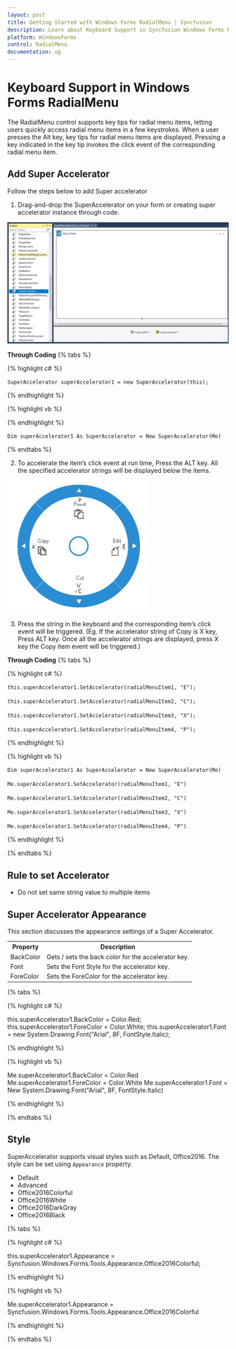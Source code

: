 ```yaml
---
layout: post
title: Getting Started with Windows Forms RadialMenu | Syncfusion
description: Learn about Keyboard Support in Syncfusion Windows Forms RadialMenu (RadialMenu) control and more details.
platform: WindowsForms
control: RadialMenu
documentation: ug
---
```


# Keyboard Support in Windows Forms RadialMenu

The RadialMenu control supports key tips for radial menu items, letting users quickly access radial menu items in a few keystrokes. When a user presses the Alt key, key tips for radial menu items are displayed. Pressing a key indicated in the key tip invokes the click event of the corresponding radial menu item.

## Add Super Accelerator

Follow the steps below to add Super accelerator

1. Drag-and-drop the SuperAccelerator on your form or creating super accelerator instance through code.

![Keyboard-Support_img2](Keyboard-Support_images/Keyboard-Support_img2.jpg)

**Through Coding**
{% tabs %}

{% highlight c# %}

    SuperAccelerator superAccelerator1 = new SuperAccelerator(this);

{% endhighlight %}

{% highlight vb %}

{% endhighlight %}

    Dim superAccelerator1 As SuperAccelerator = New SuperAccelerator(Me)

{% endtabs %}

2. To accelerate the item’s click event at run time, Press the ALT key. All the specified accelerator strings will be displayed below the items.

![Keyboard-Support_img1](Keyboard-Support_images/Keyboard-Support_img1.jpg)

3. 	Press the string in the keyboard and the corresponding item’s click event will be triggered. (Eg. If the accelerator string of Copy is X key, Press ALT key. Once all the accelerator strings are displayed, press X key the Copy item event will be triggered.)

**Through Coding**
{% tabs %}

{% highlight c# %}

    this.superAccelerator1.SetAccelerator(radialMenuItem1, "E");

    this.superAccelerator1.SetAccelerator(radialMenuItem2, "C");

    this.superAccelerator1.SetAccelerator(radialMenuItem3, "X");

    this.superAccelerator1.SetAccelerator(radialMenuItem4, "P");

{% endhighlight %}

{% highlight vb %}

    Dim superAccelerator1 As SuperAccelerator = New SuperAccelerator(Me)

    Me.superAccelerator1.SetAccelerator(radialMenuItem1, "E")
    
    Me.superAccelerator1.SetAccelerator(radialMenuItem2, "C")

    Me.superAccelerator1.SetAccelerator(radialMenuItem3, "X")

    Me.superAccelerator1.SetAccelerator(radialMenuItem4, "P")

{% endhighlight %}

{% endtabs %}

## Rule to set Accelerator

*	Do not set same string value to multiple items

## Super Accelerator Appearance

This section discusses the appearance settings of a Super Accelerator.

<table>
<tr>
<th>
Property</th><th>
Description</th></tr>
<tr>
<td>
BackColor</td><td>
Gets / sets the back color for the accelerator key.</td></tr>
<tr>
<td>
Font</td><td>
Sets the Font Style for the accelerator key.</td></tr>
<tr>
<td>
ForeColor</td><td>
Sets the ForeColor for the accelerator key.</td></tr>
</table>

{% tabs %}

{% highlight c# %}

this.superAccelerator1.BackColor = Color.Red;
this.superAccelerator1.ForeColor = Color.White;
this.superAccelerator1.Font = new System.Drawing.Font("Arial", 8F, FontStyle.Italic);

{% endhighlight %}

{% highlight vb %}

Me.superAccelerator1.BackColor = Color.Red
Me.superAccelerator1.ForeColor = Color.White
Me.superAccelerator1.Font = New System.Drawing.Font("Arial", 8F, FontStyle.Italic)

{% endhighlight %}

{% endtabs %}

## Style

SuperAccelerator supports visual styles such as Default, Office2016. The style can be set using `Appearance` property.

*	Default
*	Advanced
*	Office2016Colorful
*	Office2016White
*	Office2016DarkGray
*	Office2016Black

{% tabs %}

{% highlight c# %}

this.superAccelerator1.Appearance = Syncfusion.Windows.Forms.Tools.Appearance.Office2016Colorful;

{% endhighlight %}

{% highlight vb %}

Me.superAccelerator1.Appearance = Syncfusion.Windows.Forms.Tools.Appearance.Office2016Colorful

{% endhighlight %}

{% endtabs %}
